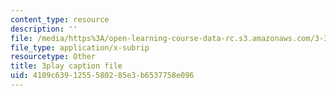 ```yaml
---
content_type: resource
description: ''
file: /media/https%3A/open-learning-course-data-rc.s3.amazonaws.com/3-320-atomistic-computer-modeling-of-materials-sma-5107-spring-2005/4109c6391255580285e3b6537758e096_TqHS4tpujnw.vtt
file_type: application/x-subrip
resourcetype: Other
title: 3play caption file
uid: 4109c639-1255-5802-85e3-b6537758e096
---
```

